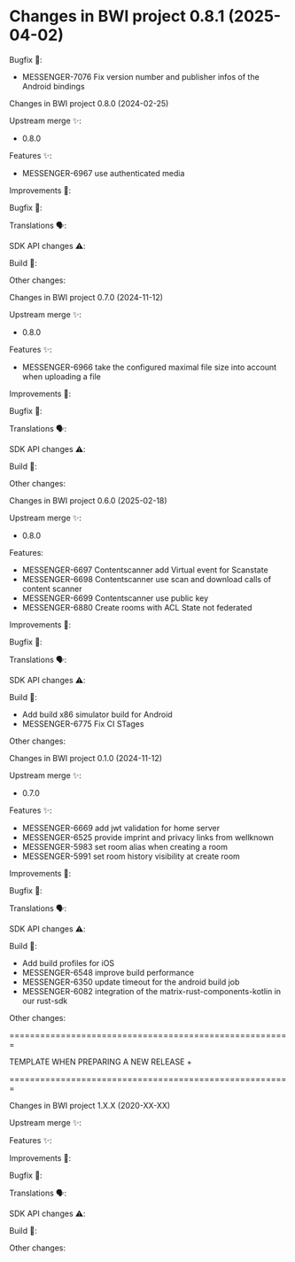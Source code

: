 Changes in BWI project 0.8.1 (2025-04-02)
===================================================

Bugfix 🐛:
- MESSENGER-7076 Fix version number and publisher infos of the Android bindings

Changes in BWI project 0.8.0 (2024-02-25)

Upstream merge ✨:

- 0.8.0

Features ✨:

- MESSENGER-6967 use authenticated media

Improvements 🙌:

Bugfix 🐛:

Translations 🗣:

SDK API changes ⚠️:

Build 🧱:

Other changes:

Changes in BWI project 0.7.0 (2024-11-12)

Upstream merge ✨:

- 0.8.0

Features ✨:

- MESSENGER-6966 take the configured maximal file size into account when uploading a file

Improvements 🙌:

Bugfix 🐛:

Translations 🗣:

SDK API changes ⚠️:

Build 🧱:

Other changes:

Changes in BWI project 0.6.0 (2025-02-18)

Upstream merge ✨:

- 0.8.0

Features:

- MESSENGER-6697 Contentscanner add Virtual event for Scanstate
- MESSENGER-6698 Contentscanner use scan and download calls of content scanner
- MESSENGER-6699 Contentscanner use public key
- MESSENGER-6880 Create rooms with ACL State not federated

Improvements 🙌:

Bugfix 🐛:

Translations 🗣:

SDK API changes ⚠️:

Build 🧱:

- Add build x86 simulator build for Android
- MESSENGER-6775 Fix CI STages

Other changes:

Changes in BWI project 0.1.0 (2024-11-12)

Upstream merge ✨:

- 0.7.0

Features ✨:

- MESSENGER-6669 add jwt validation for home server
- MESSENGER-6525 provide imprint and privacy links from wellknown
- MESSENGER-5983 set room alias when creating a room
- MESSENGER-5991 set room history visibility at create room

Improvements 🙌:

Bugfix 🐛:

Translations 🗣:

SDK API changes ⚠️:

Build 🧱:

- Add build profiles for iOS
- MESSENGER-6548 improve build performance
- MESSENGER-6350 update timeout for the android build job
- MESSENGER-6082 integration of the matrix-rust-components-kotlin in our rust-sdk

Other changes:

=======================================================

TEMPLATE WHEN PREPARING A NEW RELEASE +

=======================================================

Changes in BWI project 1.X.X (2020-XX-XX)

Upstream merge ✨:

Features ✨:

Improvements 🙌:

Bugfix 🐛:

Translations 🗣:

SDK API changes ⚠️:

Build 🧱:

Other changes:
